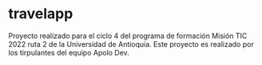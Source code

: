 # travelapp
Proyecto realizado para el ciclo 4 del programa de formación Misión TIC 2022 ruta 2 de la Universidad de Antioquia. Este proyecto es realizado por los tirpulantes del equipo Apolo Dev.
